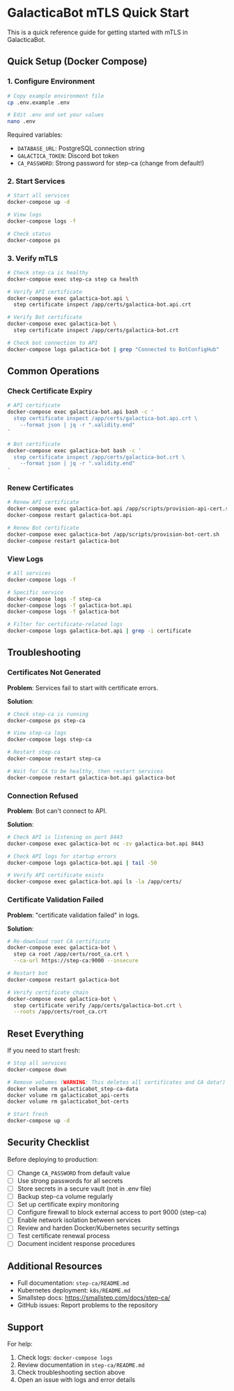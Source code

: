 # GalacticaBot mTLS Quick Start

This is a quick reference guide for getting started with mTLS in GalacticaBot.

## Quick Setup (Docker Compose)

### 1. Configure Environment

```bash
# Copy example environment file
cp .env.example .env

# Edit .env and set your values
nano .env
```

Required variables:
- `DATABASE_URL`: PostgreSQL connection string
- `GALACTICA_TOKEN`: Discord bot token
- `CA_PASSWORD`: Strong password for step-ca (change from default!)

### 2. Start Services

```bash
# Start all services
docker-compose up -d

# View logs
docker-compose logs -f

# Check status
docker-compose ps
```

### 3. Verify mTLS

```bash
# Check step-ca is healthy
docker-compose exec step-ca step ca health

# Verify API certificate
docker-compose exec galactica-bot.api \
  step certificate inspect /app/certs/galactica-bot.api.crt

# Verify Bot certificate
docker-compose exec galactica-bot \
  step certificate inspect /app/certs/galactica-bot.crt

# Check bot connection to API
docker-compose logs galactica-bot | grep "Connected to BotConfigHub"
```

## Common Operations

### Check Certificate Expiry

```bash
# API certificate
docker-compose exec galactica-bot.api bash -c '
  step certificate inspect /app/certs/galactica-bot.api.crt \
    --format json | jq -r ".validity.end"
'

# Bot certificate
docker-compose exec galactica-bot bash -c '
  step certificate inspect /app/certs/galactica-bot.crt \
    --format json | jq -r ".validity.end"
'
```

### Renew Certificates

```bash
# Renew API certificate
docker-compose exec galactica-bot.api /app/scripts/provision-api-cert.sh
docker-compose restart galactica-bot.api

# Renew Bot certificate
docker-compose exec galactica-bot /app/scripts/provision-bot-cert.sh
docker-compose restart galactica-bot
```

### View Logs

```bash
# All services
docker-compose logs -f

# Specific service
docker-compose logs -f step-ca
docker-compose logs -f galactica-bot.api
docker-compose logs -f galactica-bot

# Filter for certificate-related logs
docker-compose logs galactica-bot.api | grep -i certificate
```

## Troubleshooting

### Certificates Not Generated

**Problem**: Services fail to start with certificate errors.

**Solution**:
```bash
# Check step-ca is running
docker-compose ps step-ca

# View step-ca logs
docker-compose logs step-ca

# Restart step-ca
docker-compose restart step-ca

# Wait for CA to be healthy, then restart services
docker-compose restart galactica-bot.api galactica-bot
```

### Connection Refused

**Problem**: Bot can't connect to API.

**Solution**:
```bash
# Check API is listening on port 8443
docker-compose exec galactica-bot nc -zv galactica-bot.api 8443

# Check API logs for startup errors
docker-compose logs galactica-bot.api | tail -50

# Verify API certificate exists
docker-compose exec galactica-bot.api ls -la /app/certs/
```

### Certificate Validation Failed

**Problem**: "certificate validation failed" in logs.

**Solution**:
```bash
# Re-download root CA certificate
docker-compose exec galactica-bot \
  step ca root /app/certs/root_ca.crt \
  --ca-url https://step-ca:9000 --insecure

# Restart bot
docker-compose restart galactica-bot

# Verify certificate chain
docker-compose exec galactica-bot \
  step certificate verify /app/certs/galactica-bot.crt \
  --roots /app/certs/root_ca.crt
```

## Reset Everything

If you need to start fresh:

```bash
# Stop all services
docker-compose down

# Remove volumes (WARNING: This deletes all certificates and CA data!)
docker volume rm galacticabot_step-ca-data
docker volume rm galacticabot_api-certs
docker volume rm galacticabot_bot-certs

# Start fresh
docker-compose up -d
```

## Security Checklist

Before deploying to production:

- [ ] Change `CA_PASSWORD` from default value
- [ ] Use strong passwords for all secrets
- [ ] Store secrets in a secure vault (not in .env file)
- [ ] Backup step-ca volume regularly
- [ ] Set up certificate expiry monitoring
- [ ] Configure firewall to block external access to port 9000 (step-ca)
- [ ] Enable network isolation between services
- [ ] Review and harden Docker/Kubernetes security settings
- [ ] Test certificate renewal process
- [ ] Document incident response procedures

## Additional Resources

- Full documentation: `step-ca/README.md`
- Kubernetes deployment: `k8s/README.md`
- Smallstep docs: https://smallstep.com/docs/step-ca/
- GitHub issues: Report problems to the repository

## Support

For help:
1. Check logs: `docker-compose logs`
2. Review documentation in `step-ca/README.md`
3. Check troubleshooting section above
4. Open an issue with logs and error details
